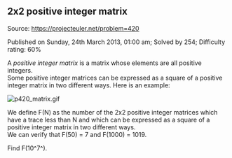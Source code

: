 2x2 positive integer matrix
---------------------------

Source: https://projecteuler.net/problem=420

Published on Sunday, 24th March 2013, 01:00 am; Solved by 254;
Difficulty rating: 60%

A *positive integer matrix* is a matrix whose elements are all positive
integers.\
 Some positive integer matrices can be expressed as a square of a
positive integer matrix in two different ways. Here is an example:

![p420\_matrix.gif](project/images/p420_matrix.gif)

We define F(N) as the number of the 2x2 positive integer matrices which
have a trace less than N and which can be expressed as a square of a
positive integer matrix in two different ways.\
 We can verify that F(50) = 7 and F(1000) = 1019.

Find F(10^7^).
